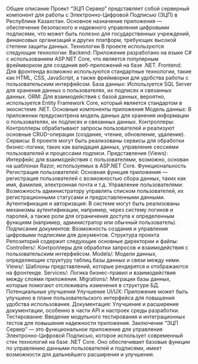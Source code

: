 Общее описание
Проект “ЭЦП Сервер” представляет собой серверный компонент для работы с Электронно-Цифровой Подписью (ЭЦП) в Республике Казахстан. Основное назначение приложения — обеспечение безопасного и надежного управления цифровыми подписями, что может быть полезно для государственных учреждений, финансовых организаций и других платформ, требующих высокой степени защиты данных.
Технологии
В проекте используются следующие технологии:
Backend: Приложение разработано на языке C# с использованием ASP.NET Core, что является популярным фреймворком для создания веб-приложений на базе .NET.
Frontend: Для фронтенда возможно используются стандартные технологии, такие как HTML, CSS, JavaScript, а также фреймворки для удобства работы с пользовательским интерфейсом.
База данных: Используется SQL Server для хранения данных о пользователях, их подписях и связанных данных.
ORM: Для взаимодействия с базой данных, вероятно, используется Entity Framework Core, который является стандартом в экосистеме .NET.
Основные компоненты приложения
Модель данных: В приложении предусмотрена модель данных для хранения информации о пользователях, их подписях и связанных данных.
Контроллеры: Контроллеры обрабатывают запросы пользователей и реализуют основные CRUD-операции (создание, чтение, обновление, удаление).
Сервисы: В проекте могут быть реализованы сервисы для обработки бизнес-логики, таких как валидация данных, управление сессиями пользователей и процессами подписи.
Представления (Views): Интерфейс для взаимодействия с пользователями, возможно, основан на шаблонах Razor, используемых в ASP.NET Core.
Функциональность
Регистрация пользователей: Основная функция приложения — регистрация пользователей с возможностью сбора данных, таких как имя, фамилия, электронная почта и т.д.
Управление пользователями: Возможность администратору управлять списком пользователей, их регистрационными статусами и предоставленными данными.
Аутентификация и авторизация: В системе могут быть реализованы механизмы аутентификации, например, через систему логинов и паролей, а также роли для ограничения доступа к определенным функциям (например, администратор или обычный пользователь).
Подписание документов: Возможность создания и управления цифровыми подписями для документов.
Структура проекта
Репозиторий содержит следующие основные директории и файлы:
Controllers/: Контроллеры для обработки запросов и взаимодействия с пользовательским интерфейсом.
Models/: Модели данных, определяющие структуру таблиц базы данных и связи между ними.
Views/: Шаблоны представлений, которые рендерятся и отображаются на фронтенде.
Services/: Логика бизнес-правил и взаимодействия между слоями приложения.
Migrations/: Миграции базы данных, которые помогают отслеживать изменения в структуре БД.
Потенциальные улучшения
Улучшение UI/UX: Приложение может быть улучшено в плане пользовательского интерфейса для повышения удобства использования.
Документация: Улучшение и расширение документации, особенно в части API и настроек среды разработки.
Тестирование: Введение модульного тестирования и интеграционных тестов для повышения надежности приложения.
Заключение
“ЭЦП Сервер” — это функциональное приложение для управления Электронно-Цифровой Подписью, которое использует современный стек технологий на базе .NET Core. Оно обеспечивает базовые функции по управлению данными пользователей и подписями, имеет возможности для дальнейшего расширения и улучшения.

